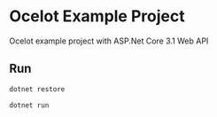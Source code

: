 # Ocelot Example Project

Ocelot example project with ASP.Net Core 3.1 Web API

## Run

```bash
dotnet restore

dotnet run
```